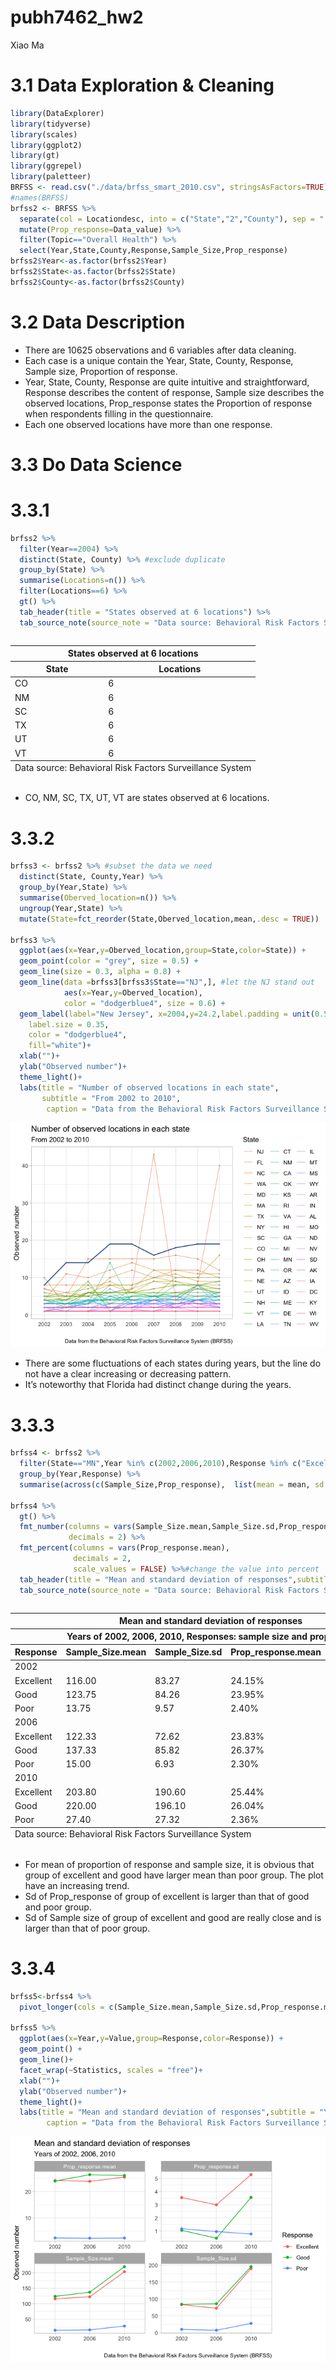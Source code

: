 pubh7462_hw2
================
Xiao Ma

# 3.1 Data Exploration & Cleaning

``` r
library(DataExplorer)
library(tidyverse)
library(scales)
library(ggplot2)
library(gt)
library(ggrepel)
library(paletteer)
BRFSS <- read.csv("./data/brfss_smart_2010.csv", stringsAsFactors=TRUE)
#names(BRFSS)
brfss2 <- BRFSS %>%
  separate(col = Locationdesc, into = c("State","2","County"), sep = " ") %>%
  mutate(Prop_response=Data_value) %>%
  filter(Topic=="Overall Health") %>%
  select(Year,State,County,Response,Sample_Size,Prop_response)
brfss2$Year<-as.factor(brfss2$Year)
brfss2$State<-as.factor(brfss2$State)
brfss2$County<-as.factor(brfss2$County)
```

# 3.2 Data Description

-   There are 10625 observations and 6 variables after data cleaning.
-   Each case is a unique contain the Year, State, County, Response,
    Sample size, Proportion of response.
-   Year, State, County, Response are quite intuitive and
    straightforward, Response describes the content of response, Sample
    size describes the observed locations, Prop_response states the
    Proportion of response when respondents filling in the
    questionnaire.
-   Each one observed locations have more than one response.

# 3.3 Do Data Science

# 3.3.1

``` r
brfss2 %>%
  filter(Year==2004) %>%
  distinct(State, County) %>% #exclude duplicate
  group_by(State) %>%
  summarise(Locations=n()) %>%
  filter(Locations==6) %>%
  gt() %>%
  tab_header(title = "States observed at 6 locations") %>%
  tab_source_note(source_note = "Data source: Behavioral Risk Factors Surveillance System")
```

<div id="zpjeuekrng" style="overflow-x:auto;overflow-y:auto;width:auto;height:auto;">
<style>html {
  font-family: -apple-system, BlinkMacSystemFont, 'Segoe UI', Roboto, Oxygen, Ubuntu, Cantarell, 'Helvetica Neue', 'Fira Sans', 'Droid Sans', Arial, sans-serif;
}

#zpjeuekrng .gt_table {
  display: table;
  border-collapse: collapse;
  margin-left: auto;
  margin-right: auto;
  color: #333333;
  font-size: 16px;
  font-weight: normal;
  font-style: normal;
  background-color: #FFFFFF;
  width: auto;
  border-top-style: solid;
  border-top-width: 2px;
  border-top-color: #A8A8A8;
  border-right-style: none;
  border-right-width: 2px;
  border-right-color: #D3D3D3;
  border-bottom-style: solid;
  border-bottom-width: 2px;
  border-bottom-color: #A8A8A8;
  border-left-style: none;
  border-left-width: 2px;
  border-left-color: #D3D3D3;
}

#zpjeuekrng .gt_heading {
  background-color: #FFFFFF;
  text-align: center;
  border-bottom-color: #FFFFFF;
  border-left-style: none;
  border-left-width: 1px;
  border-left-color: #D3D3D3;
  border-right-style: none;
  border-right-width: 1px;
  border-right-color: #D3D3D3;
}

#zpjeuekrng .gt_title {
  color: #333333;
  font-size: 125%;
  font-weight: initial;
  padding-top: 4px;
  padding-bottom: 4px;
  padding-left: 5px;
  padding-right: 5px;
  border-bottom-color: #FFFFFF;
  border-bottom-width: 0;
}

#zpjeuekrng .gt_subtitle {
  color: #333333;
  font-size: 85%;
  font-weight: initial;
  padding-top: 0;
  padding-bottom: 6px;
  padding-left: 5px;
  padding-right: 5px;
  border-top-color: #FFFFFF;
  border-top-width: 0;
}

#zpjeuekrng .gt_bottom_border {
  border-bottom-style: solid;
  border-bottom-width: 2px;
  border-bottom-color: #D3D3D3;
}

#zpjeuekrng .gt_col_headings {
  border-top-style: solid;
  border-top-width: 2px;
  border-top-color: #D3D3D3;
  border-bottom-style: solid;
  border-bottom-width: 2px;
  border-bottom-color: #D3D3D3;
  border-left-style: none;
  border-left-width: 1px;
  border-left-color: #D3D3D3;
  border-right-style: none;
  border-right-width: 1px;
  border-right-color: #D3D3D3;
}

#zpjeuekrng .gt_col_heading {
  color: #333333;
  background-color: #FFFFFF;
  font-size: 100%;
  font-weight: normal;
  text-transform: inherit;
  border-left-style: none;
  border-left-width: 1px;
  border-left-color: #D3D3D3;
  border-right-style: none;
  border-right-width: 1px;
  border-right-color: #D3D3D3;
  vertical-align: bottom;
  padding-top: 5px;
  padding-bottom: 6px;
  padding-left: 5px;
  padding-right: 5px;
  overflow-x: hidden;
}

#zpjeuekrng .gt_column_spanner_outer {
  color: #333333;
  background-color: #FFFFFF;
  font-size: 100%;
  font-weight: normal;
  text-transform: inherit;
  padding-top: 0;
  padding-bottom: 0;
  padding-left: 4px;
  padding-right: 4px;
}

#zpjeuekrng .gt_column_spanner_outer:first-child {
  padding-left: 0;
}

#zpjeuekrng .gt_column_spanner_outer:last-child {
  padding-right: 0;
}

#zpjeuekrng .gt_column_spanner {
  border-bottom-style: solid;
  border-bottom-width: 2px;
  border-bottom-color: #D3D3D3;
  vertical-align: bottom;
  padding-top: 5px;
  padding-bottom: 5px;
  overflow-x: hidden;
  display: inline-block;
  width: 100%;
}

#zpjeuekrng .gt_group_heading {
  padding-top: 8px;
  padding-bottom: 8px;
  padding-left: 5px;
  padding-right: 5px;
  color: #333333;
  background-color: #FFFFFF;
  font-size: 100%;
  font-weight: initial;
  text-transform: inherit;
  border-top-style: solid;
  border-top-width: 2px;
  border-top-color: #D3D3D3;
  border-bottom-style: solid;
  border-bottom-width: 2px;
  border-bottom-color: #D3D3D3;
  border-left-style: none;
  border-left-width: 1px;
  border-left-color: #D3D3D3;
  border-right-style: none;
  border-right-width: 1px;
  border-right-color: #D3D3D3;
  vertical-align: middle;
}

#zpjeuekrng .gt_empty_group_heading {
  padding: 0.5px;
  color: #333333;
  background-color: #FFFFFF;
  font-size: 100%;
  font-weight: initial;
  border-top-style: solid;
  border-top-width: 2px;
  border-top-color: #D3D3D3;
  border-bottom-style: solid;
  border-bottom-width: 2px;
  border-bottom-color: #D3D3D3;
  vertical-align: middle;
}

#zpjeuekrng .gt_from_md > :first-child {
  margin-top: 0;
}

#zpjeuekrng .gt_from_md > :last-child {
  margin-bottom: 0;
}

#zpjeuekrng .gt_row {
  padding-top: 8px;
  padding-bottom: 8px;
  padding-left: 5px;
  padding-right: 5px;
  margin: 10px;
  border-top-style: solid;
  border-top-width: 1px;
  border-top-color: #D3D3D3;
  border-left-style: none;
  border-left-width: 1px;
  border-left-color: #D3D3D3;
  border-right-style: none;
  border-right-width: 1px;
  border-right-color: #D3D3D3;
  vertical-align: middle;
  overflow-x: hidden;
}

#zpjeuekrng .gt_stub {
  color: #333333;
  background-color: #FFFFFF;
  font-size: 100%;
  font-weight: initial;
  text-transform: inherit;
  border-right-style: solid;
  border-right-width: 2px;
  border-right-color: #D3D3D3;
  padding-left: 5px;
  padding-right: 5px;
}

#zpjeuekrng .gt_stub_row_group {
  color: #333333;
  background-color: #FFFFFF;
  font-size: 100%;
  font-weight: initial;
  text-transform: inherit;
  border-right-style: solid;
  border-right-width: 2px;
  border-right-color: #D3D3D3;
  padding-left: 5px;
  padding-right: 5px;
  vertical-align: top;
}

#zpjeuekrng .gt_row_group_first td {
  border-top-width: 2px;
}

#zpjeuekrng .gt_summary_row {
  color: #333333;
  background-color: #FFFFFF;
  text-transform: inherit;
  padding-top: 8px;
  padding-bottom: 8px;
  padding-left: 5px;
  padding-right: 5px;
}

#zpjeuekrng .gt_first_summary_row {
  border-top-style: solid;
  border-top-color: #D3D3D3;
}

#zpjeuekrng .gt_first_summary_row.thick {
  border-top-width: 2px;
}

#zpjeuekrng .gt_last_summary_row {
  padding-top: 8px;
  padding-bottom: 8px;
  padding-left: 5px;
  padding-right: 5px;
  border-bottom-style: solid;
  border-bottom-width: 2px;
  border-bottom-color: #D3D3D3;
}

#zpjeuekrng .gt_grand_summary_row {
  color: #333333;
  background-color: #FFFFFF;
  text-transform: inherit;
  padding-top: 8px;
  padding-bottom: 8px;
  padding-left: 5px;
  padding-right: 5px;
}

#zpjeuekrng .gt_first_grand_summary_row {
  padding-top: 8px;
  padding-bottom: 8px;
  padding-left: 5px;
  padding-right: 5px;
  border-top-style: double;
  border-top-width: 6px;
  border-top-color: #D3D3D3;
}

#zpjeuekrng .gt_striped {
  background-color: rgba(128, 128, 128, 0.05);
}

#zpjeuekrng .gt_table_body {
  border-top-style: solid;
  border-top-width: 2px;
  border-top-color: #D3D3D3;
  border-bottom-style: solid;
  border-bottom-width: 2px;
  border-bottom-color: #D3D3D3;
}

#zpjeuekrng .gt_footnotes {
  color: #333333;
  background-color: #FFFFFF;
  border-bottom-style: none;
  border-bottom-width: 2px;
  border-bottom-color: #D3D3D3;
  border-left-style: none;
  border-left-width: 2px;
  border-left-color: #D3D3D3;
  border-right-style: none;
  border-right-width: 2px;
  border-right-color: #D3D3D3;
}

#zpjeuekrng .gt_footnote {
  margin: 0px;
  font-size: 90%;
  padding-left: 4px;
  padding-right: 4px;
  padding-left: 5px;
  padding-right: 5px;
}

#zpjeuekrng .gt_sourcenotes {
  color: #333333;
  background-color: #FFFFFF;
  border-bottom-style: none;
  border-bottom-width: 2px;
  border-bottom-color: #D3D3D3;
  border-left-style: none;
  border-left-width: 2px;
  border-left-color: #D3D3D3;
  border-right-style: none;
  border-right-width: 2px;
  border-right-color: #D3D3D3;
}

#zpjeuekrng .gt_sourcenote {
  font-size: 90%;
  padding-top: 4px;
  padding-bottom: 4px;
  padding-left: 5px;
  padding-right: 5px;
}

#zpjeuekrng .gt_left {
  text-align: left;
}

#zpjeuekrng .gt_center {
  text-align: center;
}

#zpjeuekrng .gt_right {
  text-align: right;
  font-variant-numeric: tabular-nums;
}

#zpjeuekrng .gt_font_normal {
  font-weight: normal;
}

#zpjeuekrng .gt_font_bold {
  font-weight: bold;
}

#zpjeuekrng .gt_font_italic {
  font-style: italic;
}

#zpjeuekrng .gt_super {
  font-size: 65%;
}

#zpjeuekrng .gt_footnote_marks {
  font-style: italic;
  font-weight: normal;
  font-size: 75%;
  vertical-align: 0.4em;
}

#zpjeuekrng .gt_asterisk {
  font-size: 100%;
  vertical-align: 0;
}

#zpjeuekrng .gt_slash_mark {
  font-size: 0.7em;
  line-height: 0.7em;
  vertical-align: 0.15em;
}

#zpjeuekrng .gt_fraction_numerator {
  font-size: 0.6em;
  line-height: 0.6em;
  vertical-align: 0.45em;
}

#zpjeuekrng .gt_fraction_denominator {
  font-size: 0.6em;
  line-height: 0.6em;
  vertical-align: -0.05em;
}
</style>
<table class="gt_table">
  <thead class="gt_header">
    <tr>
      <th colspan="2" class="gt_heading gt_title gt_font_normal gt_bottom_border" style>States observed at 6 locations</th>
    </tr>
    
  </thead>
  <thead class="gt_col_headings">
    <tr>
      <th class="gt_col_heading gt_columns_bottom_border gt_center" rowspan="1" colspan="1">State</th>
      <th class="gt_col_heading gt_columns_bottom_border gt_right" rowspan="1" colspan="1">Locations</th>
    </tr>
  </thead>
  <tbody class="gt_table_body">
    <tr><td class="gt_row gt_center">CO</td>
<td class="gt_row gt_right">6</td></tr>
    <tr><td class="gt_row gt_center">NM</td>
<td class="gt_row gt_right">6</td></tr>
    <tr><td class="gt_row gt_center">SC</td>
<td class="gt_row gt_right">6</td></tr>
    <tr><td class="gt_row gt_center">TX</td>
<td class="gt_row gt_right">6</td></tr>
    <tr><td class="gt_row gt_center">UT</td>
<td class="gt_row gt_right">6</td></tr>
    <tr><td class="gt_row gt_center">VT</td>
<td class="gt_row gt_right">6</td></tr>
  </tbody>
  <tfoot class="gt_sourcenotes">
    <tr>
      <td class="gt_sourcenote" colspan="2">Data source: Behavioral Risk Factors Surveillance System</td>
    </tr>
  </tfoot>
  
</table>
</div>

-   CO, NM, SC, TX, UT, VT are states observed at 6 locations.

# 3.3.2

``` r
brfss3 <- brfss2 %>% #subset the data we need
  distinct(State, County,Year) %>%
  group_by(Year,State) %>%
  summarise(Oberved_location=n()) %>%
  ungroup(Year,State) %>%
  mutate(State=fct_reorder(State,Oberved_location,mean,.desc = TRUE)) 

brfss3 %>%
  ggplot(aes(x=Year,y=Oberved_location,group=State,color=State)) +  
  geom_point(color = "grey", size = 0.5) +
  geom_line(size = 0.3, alpha = 0.8) +
  geom_line(data =brfss3[brfss3$State=="NJ",], #let the NJ stand out
            aes(x=Year,y=Oberved_location), 
            color = "dodgerblue4", size = 0.6) + 
  geom_label(label="New Jersey", x=2004,y=24.2,label.padding = unit(0.55, "lines"), 
    label.size = 0.35,
    color = "dodgerblue4",
    fill="white")+
  xlab("")+
  ylab("Observed number")+
  theme_light()+
  labs(title = "Number of observed locations in each state",
       subtitle = "From 2002 to 2010",
        caption = "Data from the Behavioral Risk Factors Surveillance System (BRFSS)")
```

![](7462_hw2_files/figure-gfm/unnamed-chunk-3-1.png)<!-- -->

-   There are some fluctuations of each states during years, but the
    line do not have a clear increasing or decreasing pattern.
-   It’s noteworthy that Florida had distinct change during the years.

# 3.3.3

``` r
brfss4 <- brfss2 %>%
  filter(State=="MN",Year %in% c(2002,2006,2010),Response %in% c("Excellent","Good","Poor")) %>%
  group_by(Year,Response) %>%
  summarise(across(c(Sample_Size,Prop_response),  list(mean = mean, sd = sd), na.rm=FALSE, .names = "{.col}.{.fn}"))

brfss4 %>%
  gt() %>%
  fmt_number(columns = vars(Sample_Size.mean,Sample_Size.sd,Prop_response.mean,Prop_response.sd), 
             decimals = 2) %>%
  fmt_percent(columns = vars(Prop_response.mean), 
              decimals = 2, 
              scale_values = FALSE) %>%#change the value into percent
  tab_header(title = "Mean and standard deviation of responses",subtitle = "Years of 2002, 2006, 2010, Responses: sample size and proportion") %>%
  tab_source_note(source_note = "Data source: Behavioral Risk Factors Surveillance System")
```

<div id="zefiivddmq" style="overflow-x:auto;overflow-y:auto;width:auto;height:auto;">
<style>html {
  font-family: -apple-system, BlinkMacSystemFont, 'Segoe UI', Roboto, Oxygen, Ubuntu, Cantarell, 'Helvetica Neue', 'Fira Sans', 'Droid Sans', Arial, sans-serif;
}

#zefiivddmq .gt_table {
  display: table;
  border-collapse: collapse;
  margin-left: auto;
  margin-right: auto;
  color: #333333;
  font-size: 16px;
  font-weight: normal;
  font-style: normal;
  background-color: #FFFFFF;
  width: auto;
  border-top-style: solid;
  border-top-width: 2px;
  border-top-color: #A8A8A8;
  border-right-style: none;
  border-right-width: 2px;
  border-right-color: #D3D3D3;
  border-bottom-style: solid;
  border-bottom-width: 2px;
  border-bottom-color: #A8A8A8;
  border-left-style: none;
  border-left-width: 2px;
  border-left-color: #D3D3D3;
}

#zefiivddmq .gt_heading {
  background-color: #FFFFFF;
  text-align: center;
  border-bottom-color: #FFFFFF;
  border-left-style: none;
  border-left-width: 1px;
  border-left-color: #D3D3D3;
  border-right-style: none;
  border-right-width: 1px;
  border-right-color: #D3D3D3;
}

#zefiivddmq .gt_title {
  color: #333333;
  font-size: 125%;
  font-weight: initial;
  padding-top: 4px;
  padding-bottom: 4px;
  padding-left: 5px;
  padding-right: 5px;
  border-bottom-color: #FFFFFF;
  border-bottom-width: 0;
}

#zefiivddmq .gt_subtitle {
  color: #333333;
  font-size: 85%;
  font-weight: initial;
  padding-top: 0;
  padding-bottom: 6px;
  padding-left: 5px;
  padding-right: 5px;
  border-top-color: #FFFFFF;
  border-top-width: 0;
}

#zefiivddmq .gt_bottom_border {
  border-bottom-style: solid;
  border-bottom-width: 2px;
  border-bottom-color: #D3D3D3;
}

#zefiivddmq .gt_col_headings {
  border-top-style: solid;
  border-top-width: 2px;
  border-top-color: #D3D3D3;
  border-bottom-style: solid;
  border-bottom-width: 2px;
  border-bottom-color: #D3D3D3;
  border-left-style: none;
  border-left-width: 1px;
  border-left-color: #D3D3D3;
  border-right-style: none;
  border-right-width: 1px;
  border-right-color: #D3D3D3;
}

#zefiivddmq .gt_col_heading {
  color: #333333;
  background-color: #FFFFFF;
  font-size: 100%;
  font-weight: normal;
  text-transform: inherit;
  border-left-style: none;
  border-left-width: 1px;
  border-left-color: #D3D3D3;
  border-right-style: none;
  border-right-width: 1px;
  border-right-color: #D3D3D3;
  vertical-align: bottom;
  padding-top: 5px;
  padding-bottom: 6px;
  padding-left: 5px;
  padding-right: 5px;
  overflow-x: hidden;
}

#zefiivddmq .gt_column_spanner_outer {
  color: #333333;
  background-color: #FFFFFF;
  font-size: 100%;
  font-weight: normal;
  text-transform: inherit;
  padding-top: 0;
  padding-bottom: 0;
  padding-left: 4px;
  padding-right: 4px;
}

#zefiivddmq .gt_column_spanner_outer:first-child {
  padding-left: 0;
}

#zefiivddmq .gt_column_spanner_outer:last-child {
  padding-right: 0;
}

#zefiivddmq .gt_column_spanner {
  border-bottom-style: solid;
  border-bottom-width: 2px;
  border-bottom-color: #D3D3D3;
  vertical-align: bottom;
  padding-top: 5px;
  padding-bottom: 5px;
  overflow-x: hidden;
  display: inline-block;
  width: 100%;
}

#zefiivddmq .gt_group_heading {
  padding-top: 8px;
  padding-bottom: 8px;
  padding-left: 5px;
  padding-right: 5px;
  color: #333333;
  background-color: #FFFFFF;
  font-size: 100%;
  font-weight: initial;
  text-transform: inherit;
  border-top-style: solid;
  border-top-width: 2px;
  border-top-color: #D3D3D3;
  border-bottom-style: solid;
  border-bottom-width: 2px;
  border-bottom-color: #D3D3D3;
  border-left-style: none;
  border-left-width: 1px;
  border-left-color: #D3D3D3;
  border-right-style: none;
  border-right-width: 1px;
  border-right-color: #D3D3D3;
  vertical-align: middle;
}

#zefiivddmq .gt_empty_group_heading {
  padding: 0.5px;
  color: #333333;
  background-color: #FFFFFF;
  font-size: 100%;
  font-weight: initial;
  border-top-style: solid;
  border-top-width: 2px;
  border-top-color: #D3D3D3;
  border-bottom-style: solid;
  border-bottom-width: 2px;
  border-bottom-color: #D3D3D3;
  vertical-align: middle;
}

#zefiivddmq .gt_from_md > :first-child {
  margin-top: 0;
}

#zefiivddmq .gt_from_md > :last-child {
  margin-bottom: 0;
}

#zefiivddmq .gt_row {
  padding-top: 8px;
  padding-bottom: 8px;
  padding-left: 5px;
  padding-right: 5px;
  margin: 10px;
  border-top-style: solid;
  border-top-width: 1px;
  border-top-color: #D3D3D3;
  border-left-style: none;
  border-left-width: 1px;
  border-left-color: #D3D3D3;
  border-right-style: none;
  border-right-width: 1px;
  border-right-color: #D3D3D3;
  vertical-align: middle;
  overflow-x: hidden;
}

#zefiivddmq .gt_stub {
  color: #333333;
  background-color: #FFFFFF;
  font-size: 100%;
  font-weight: initial;
  text-transform: inherit;
  border-right-style: solid;
  border-right-width: 2px;
  border-right-color: #D3D3D3;
  padding-left: 5px;
  padding-right: 5px;
}

#zefiivddmq .gt_stub_row_group {
  color: #333333;
  background-color: #FFFFFF;
  font-size: 100%;
  font-weight: initial;
  text-transform: inherit;
  border-right-style: solid;
  border-right-width: 2px;
  border-right-color: #D3D3D3;
  padding-left: 5px;
  padding-right: 5px;
  vertical-align: top;
}

#zefiivddmq .gt_row_group_first td {
  border-top-width: 2px;
}

#zefiivddmq .gt_summary_row {
  color: #333333;
  background-color: #FFFFFF;
  text-transform: inherit;
  padding-top: 8px;
  padding-bottom: 8px;
  padding-left: 5px;
  padding-right: 5px;
}

#zefiivddmq .gt_first_summary_row {
  border-top-style: solid;
  border-top-color: #D3D3D3;
}

#zefiivddmq .gt_first_summary_row.thick {
  border-top-width: 2px;
}

#zefiivddmq .gt_last_summary_row {
  padding-top: 8px;
  padding-bottom: 8px;
  padding-left: 5px;
  padding-right: 5px;
  border-bottom-style: solid;
  border-bottom-width: 2px;
  border-bottom-color: #D3D3D3;
}

#zefiivddmq .gt_grand_summary_row {
  color: #333333;
  background-color: #FFFFFF;
  text-transform: inherit;
  padding-top: 8px;
  padding-bottom: 8px;
  padding-left: 5px;
  padding-right: 5px;
}

#zefiivddmq .gt_first_grand_summary_row {
  padding-top: 8px;
  padding-bottom: 8px;
  padding-left: 5px;
  padding-right: 5px;
  border-top-style: double;
  border-top-width: 6px;
  border-top-color: #D3D3D3;
}

#zefiivddmq .gt_striped {
  background-color: rgba(128, 128, 128, 0.05);
}

#zefiivddmq .gt_table_body {
  border-top-style: solid;
  border-top-width: 2px;
  border-top-color: #D3D3D3;
  border-bottom-style: solid;
  border-bottom-width: 2px;
  border-bottom-color: #D3D3D3;
}

#zefiivddmq .gt_footnotes {
  color: #333333;
  background-color: #FFFFFF;
  border-bottom-style: none;
  border-bottom-width: 2px;
  border-bottom-color: #D3D3D3;
  border-left-style: none;
  border-left-width: 2px;
  border-left-color: #D3D3D3;
  border-right-style: none;
  border-right-width: 2px;
  border-right-color: #D3D3D3;
}

#zefiivddmq .gt_footnote {
  margin: 0px;
  font-size: 90%;
  padding-left: 4px;
  padding-right: 4px;
  padding-left: 5px;
  padding-right: 5px;
}

#zefiivddmq .gt_sourcenotes {
  color: #333333;
  background-color: #FFFFFF;
  border-bottom-style: none;
  border-bottom-width: 2px;
  border-bottom-color: #D3D3D3;
  border-left-style: none;
  border-left-width: 2px;
  border-left-color: #D3D3D3;
  border-right-style: none;
  border-right-width: 2px;
  border-right-color: #D3D3D3;
}

#zefiivddmq .gt_sourcenote {
  font-size: 90%;
  padding-top: 4px;
  padding-bottom: 4px;
  padding-left: 5px;
  padding-right: 5px;
}

#zefiivddmq .gt_left {
  text-align: left;
}

#zefiivddmq .gt_center {
  text-align: center;
}

#zefiivddmq .gt_right {
  text-align: right;
  font-variant-numeric: tabular-nums;
}

#zefiivddmq .gt_font_normal {
  font-weight: normal;
}

#zefiivddmq .gt_font_bold {
  font-weight: bold;
}

#zefiivddmq .gt_font_italic {
  font-style: italic;
}

#zefiivddmq .gt_super {
  font-size: 65%;
}

#zefiivddmq .gt_footnote_marks {
  font-style: italic;
  font-weight: normal;
  font-size: 75%;
  vertical-align: 0.4em;
}

#zefiivddmq .gt_asterisk {
  font-size: 100%;
  vertical-align: 0;
}

#zefiivddmq .gt_slash_mark {
  font-size: 0.7em;
  line-height: 0.7em;
  vertical-align: 0.15em;
}

#zefiivddmq .gt_fraction_numerator {
  font-size: 0.6em;
  line-height: 0.6em;
  vertical-align: 0.45em;
}

#zefiivddmq .gt_fraction_denominator {
  font-size: 0.6em;
  line-height: 0.6em;
  vertical-align: -0.05em;
}
</style>
<table class="gt_table">
  <thead class="gt_header">
    <tr>
      <th colspan="5" class="gt_heading gt_title gt_font_normal" style>Mean and standard deviation of responses</th>
    </tr>
    <tr>
      <th colspan="5" class="gt_heading gt_subtitle gt_font_normal gt_bottom_border" style>Years of 2002, 2006, 2010, Responses: sample size and proportion</th>
    </tr>
  </thead>
  <thead class="gt_col_headings">
    <tr>
      <th class="gt_col_heading gt_columns_bottom_border gt_center" rowspan="1" colspan="1">Response</th>
      <th class="gt_col_heading gt_columns_bottom_border gt_right" rowspan="1" colspan="1">Sample_Size.mean</th>
      <th class="gt_col_heading gt_columns_bottom_border gt_right" rowspan="1" colspan="1">Sample_Size.sd</th>
      <th class="gt_col_heading gt_columns_bottom_border gt_right" rowspan="1" colspan="1">Prop_response.mean</th>
      <th class="gt_col_heading gt_columns_bottom_border gt_right" rowspan="1" colspan="1">Prop_response.sd</th>
    </tr>
  </thead>
  <tbody class="gt_table_body">
    <tr class="gt_group_heading_row">
      <td colspan="5" class="gt_group_heading">2002</td>
    </tr>
    <tr class="gt_row_group_first"><td class="gt_row gt_center">Excellent</td>
<td class="gt_row gt_right">116.00</td>
<td class="gt_row gt_right">83.27</td>
<td class="gt_row gt_right">24.15%</td>
<td class="gt_row gt_right">3.54</td></tr>
    <tr><td class="gt_row gt_center">Good</td>
<td class="gt_row gt_right">123.75</td>
<td class="gt_row gt_right">84.26</td>
<td class="gt_row gt_right">23.95%</td>
<td class="gt_row gt_right">1.05</td></tr>
    <tr><td class="gt_row gt_center">Poor</td>
<td class="gt_row gt_right">13.75</td>
<td class="gt_row gt_right">9.57</td>
<td class="gt_row gt_right">2.40%</td>
<td class="gt_row gt_right">1.17</td></tr>
    <tr class="gt_group_heading_row">
      <td colspan="5" class="gt_group_heading">2006</td>
    </tr>
    <tr class="gt_row_group_first"><td class="gt_row gt_center">Excellent</td>
<td class="gt_row gt_right">122.33</td>
<td class="gt_row gt_right">72.62</td>
<td class="gt_row gt_right">23.83%</td>
<td class="gt_row gt_right">2.99</td></tr>
    <tr><td class="gt_row gt_center">Good</td>
<td class="gt_row gt_right">137.33</td>
<td class="gt_row gt_right">85.82</td>
<td class="gt_row gt_right">26.37%</td>
<td class="gt_row gt_right">0.45</td></tr>
    <tr><td class="gt_row gt_center">Poor</td>
<td class="gt_row gt_right">15.00</td>
<td class="gt_row gt_right">6.93</td>
<td class="gt_row gt_right">2.30%</td>
<td class="gt_row gt_right">0.95</td></tr>
    <tr class="gt_group_heading_row">
      <td colspan="5" class="gt_group_heading">2010</td>
    </tr>
    <tr class="gt_row_group_first"><td class="gt_row gt_center">Excellent</td>
<td class="gt_row gt_right">203.80</td>
<td class="gt_row gt_right">190.60</td>
<td class="gt_row gt_right">25.44%</td>
<td class="gt_row gt_right">5.28</td></tr>
    <tr><td class="gt_row gt_center">Good</td>
<td class="gt_row gt_right">220.00</td>
<td class="gt_row gt_right">196.10</td>
<td class="gt_row gt_right">26.04%</td>
<td class="gt_row gt_right">3.55</td></tr>
    <tr><td class="gt_row gt_center">Poor</td>
<td class="gt_row gt_right">27.40</td>
<td class="gt_row gt_right">27.32</td>
<td class="gt_row gt_right">2.36%</td>
<td class="gt_row gt_right">0.77</td></tr>
  </tbody>
  <tfoot class="gt_sourcenotes">
    <tr>
      <td class="gt_sourcenote" colspan="5">Data source: Behavioral Risk Factors Surveillance System</td>
    </tr>
  </tfoot>
  
</table>
</div>

-   For mean of proportion of response and sample size, it is obvious
    that group of excellent and good have larger mean than poor group.
    The plot have an increasing trend.
-   Sd of Prop_response of group of excellent is larger than that of
    good and poor group.
-   Sd of Sample size of group of excellent and good are really close
    and is larger than that of poor group.

# 3.3.4

``` r
brfss5<-brfss4 %>%
  pivot_longer(cols = c(Sample_Size.mean,Sample_Size.sd,Prop_response.mean,Prop_response.sd),names_to = "Statistics",values_to = "Value") #change the wide data into long

brfss5 %>%
  ggplot(aes(x=Year,y=Value,group=Response,color=Response)) +
  geom_point() +
  geom_line()+
  facet_wrap(~Statistics, scales = "free")+
  xlab("")+
  ylab("Observed number")+
  theme_light()+
  labs(title = "Mean and standard deviation of responses",subtitle = "Years of 2002, 2006, 2010",
        caption = "Data from the Behavioral Risk Factors Surveillance System (BRFSS)")
```

![](7462_hw2_files/figure-gfm/unnamed-chunk-4-1.png)<!-- -->
